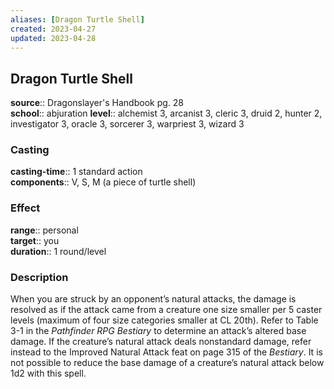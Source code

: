 ```yaml
---
aliases: [Dragon Turtle Shell]
created: 2023-04-27
updated: 2023-04-28
---
```


## Dragon Turtle Shell

**source**:: Dragonslayer's Handbook pg. 28  
**school**:: abjuration
**level**:: alchemist 3, arcanist 3, cleric 3, druid 2, hunter 2, investigator 3, oracle 3, sorcerer 3, warpriest 3, wizard 3

### Casting

**casting-time**:: 1 standard action  
**components**:: V, S, M (a piece of turtle shell)

### Effect

**range**:: personal  
**target**:: you  
**duration**:: 1 round/level

### Description

When you are struck by an opponent’s natural attacks, the damage is resolved as if the attack came from a creature one size smaller per 5 caster levels (maximum of four size categories smaller at CL 20th). Refer to Table 3-1 in the *Pathfinder RPG Bestiary* to determine an attack’s altered base damage. If the creature’s natural attack deals nonstandard damage, refer instead to the Improved Natural Attack feat on page 315 of the *Bestiary*. It is not possible to reduce the base damage of a creature’s natural attack below 1d2 with this spell.
